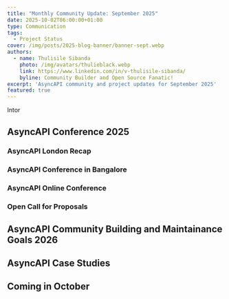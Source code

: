 ```yaml
---
title: "Monthly Community Update: September 2025"
date: 2025-10-02T06:00:00+01:00
type: Communication
tags:
  - Project Status
cover: /img/posts/2025-blog-banner/banner-sept.webp
authors:
  - name: Thulisile Sibanda
    photo: /img/avatars/thulieblack.webp
    link: https://www.linkedin.com/in/v-thulisile-sibanda/
    byline: Community Builder and Open Source Fanatic!
excerpt: 'AsyncAPI community and project updates for September 2025'
featured: true
---
```


Intor

## AsyncAPI Conference 2025


### AsyncAPI London Recap

### AsyncAPI Conference in Bangalore 

### AsyncAPI Online Conference

### Open Call for Proposals

## AsyncAPI Community Building and Maintainance Goals 2026

## AsyncAPI Case Studies

## Coming in October